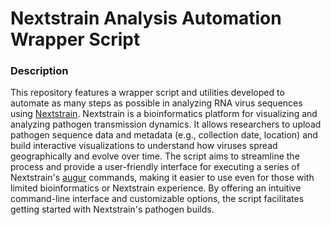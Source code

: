 # Nextstrain Analysis Automation Wrapper Script
### Description
This repository features a wrapper script and utilities developed to automate as many steps as possible in analyzing RNA virus sequences using [Nextstrain](https://nextstrain.org/). Nextstrain is a bioinformatics platform for visualizing and analyzing pathogen transmission dynamics. It allows researchers to upload pathogen sequence data and metadata (e.g., collection date, location) and build interactive visualizations to understand how viruses spread geographically and evolve over time. The script aims to streamline the process and provide a user-friendly interface for executing a series of Nextstrain's [augur](https://docs.nextstrain.org/projects/augur/en/stable/#) commands, making it easier to use even for those with limited bioinformatics or Nextstrain experience. By offering an intuitive command-line interface and customizable options, the script facilitates getting started with Nextstrain's pathogen builds.

